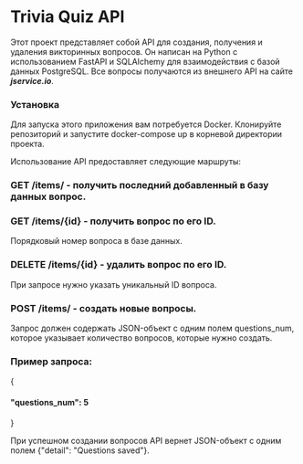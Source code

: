 # Trivia Quiz API

Этот проект представляет собой API для создания, получения и удаления викторинных вопросов. Он написан на Python с использованием FastAPI и SQLAlchemy для взаимодействия с базой данных PostgreSQL. Все вопросы получаются из внешнего API на сайте **_jservice.io_**.

### Установка

Для запуска этого приложения вам потребуется Docker. Клонируйте репозиторий и запустите docker-compose up в корневой директории проекта.

Использование
API предоставляет следующие маршруты:

### GET /items/ - получить последний добавленный в базу данных вопрос.


### GET /items/{id} - получить вопрос по его ID.

Порядковый номер вопроса в базе данных.

### DELETE /items/{id} - удалить вопрос по его ID.

При запросе нужно указать уникальный ID вопроса.

### POST /items/ - создать новые вопросы. 
Запрос должен содержать JSON-объект с одним полем questions_num, которое указывает количество вопросов, которые нужно создать.

### Пример запроса:

{

####     "questions_num": 5

}

При успешном создании вопросов API вернет JSON-объект с одним полем {"detail": "Questions saved"}.
